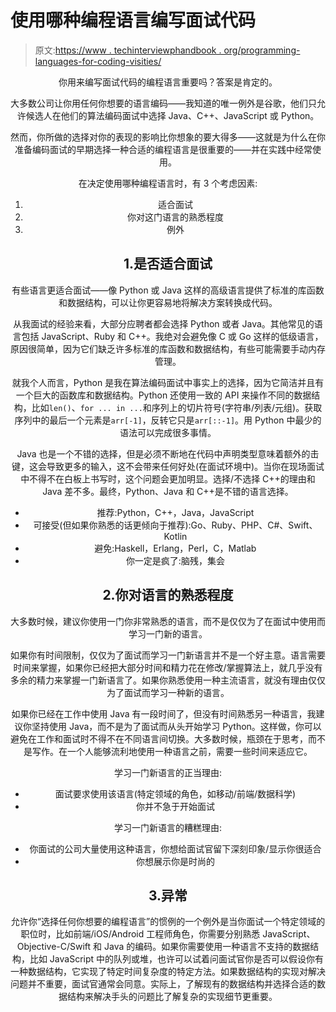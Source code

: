 # 使用哪种编程语言编写面试代码

> 原文:[https://www . techinterviewphandbook . org/programming-languages-for-coding-visities/](https://www.techinterviewhandbook.org/programming-languages-for-coding-interviews/)

<header>

你用来编写面试代码的编程语言重要吗？答案是肯定的。

大多数公司让你用任何你想要的语言编码——我知道的唯一例外是谷歌，他们只允许候选人在他们的算法编码面试中选择 Java、C++、JavaScript 或 Python。

然而，你所做的选择对你的表现的影响比你想象的要大得多——这就是为什么在你准备编码面试的早期选择一种合适的编程语言是很重要的——并在实践中经常使用。

在决定使用哪种编程语言时，有 3 个考虑因素:

1.  适合面试
2.  你对这门语言的熟悉程度
3.  例外

## 1.是否适合面试[](#1-suitability-for-interviews "Direct link to heading")

有些语言更适合面试——像 Python 或 Java 这样的高级语言提供了标准的库函数和数据结构，可以让你更容易地将解决方案转换成代码。

从我面试的经验来看，大部分应聘者都会选择 Python 或者 Java。其他常见的语言包括 JavaScript、Ruby 和 C++。我绝对会避免像 C 或 Go 这样的低级语言，原因很简单，因为它们缺乏许多标准的库函数和数据结构，有些可能需要手动内存管理。

就我个人而言，Python 是我在算法编码面试中事实上的选择，因为它简洁并且有一个巨大的函数库和数据结构。Python 还使用一致的 API 来操作不同的数据结构，比如`len()`、`for ... in ...`和序列上的切片符号(字符串/列表/元组)。获取序列中的最后一个元素是`arr[-1]`，反转它只是`arr[::-1]`。用 Python 中最少的语法可以完成很多事情。

Java 也是一个不错的选择，但是必须不断地在代码中声明类型意味着额外的击键，这会导致更多的输入，这不会带来任何好处(在面试环境中)。当你在现场面试中不得不在白板上书写时，这个问题会更加明显。选择/不选择 C++的理由和 Java 差不多。最终，Python、Java 和 C++是不错的语言选择。

*   推荐:Python，C++，Java，JavaScript
*   可接受(但如果你熟悉的话更倾向于推荐):Go、Ruby、PHP、C#、Swift、Kotlin
*   避免:Haskell，Erlang，Perl，C，Matlab
*   你一定是疯了:脑残，集会

## 2.你对语言的熟悉程度[](#2-your-familiarity-with-the-language "Direct link to heading")

大多数时候，建议你使用一门你非常熟悉的语言，而不是仅仅为了在面试中使用而学习一门新的语言。

如果你有时间限制，仅仅为了面试而学习一门新语言并不是一个好主意。语言需要时间来掌握，如果你已经把大部分时间和精力花在修改/掌握算法上，就几乎没有多余的精力来掌握一门新语言了。如果你熟悉使用一种主流语言，就没有理由仅仅为了面试而学习一种新的语言。

如果你已经在工作中使用 Java 有一段时间了，但没有时间熟悉另一种语言，我建议你坚持使用 Java，而不是为了面试而从头开始学习 Python。这样做，你可以避免在工作和面试时不得不在不同语言间切换。大多数时候，瓶颈在于思考，而不是写作。在一个人能够流利地使用一种语言之前，需要一些时间来适应它。

学习一门新语言的正当理由:

*   面试要求使用该语言(特定领域的角色，如移动/前端/数据科学)
*   你并不急于开始面试

学习一门新语言的糟糕理由:

*   你面试的公司大量使用这种语言，你想给面试官留下深刻印象/显示你很适合
*   你想展示你是时尚的

## 3.异常[](#3-exceptions "Direct link to heading")

允许你“选择任何你想要的编程语言”的惯例的一个例外是当你面试一个特定领域的职位时，比如前端/iOS/Android 工程师角色，你需要分别熟悉 JavaScript、Objective-C/Swift 和 Java 的编码。如果你需要使用一种语言不支持的数据结构，比如 JavaScript 中的队列或堆，也许可以试着问面试官你是否可以假设你有一种数据结构，它实现了特定时间复杂度的特定方法。如果数据结构的实现对解决问题并不重要，面试官通常会同意。实际上，了解现有的数据结构并选择合适的数据结构来解决手头的问题比了解复杂的实现细节更重要。

</header>